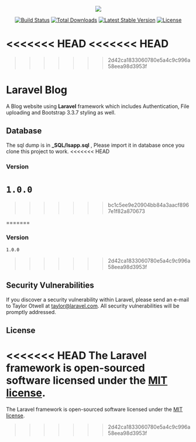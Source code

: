 <p align="center"><img src="https://laravel.com/assets/img/components/logo-laravel.svg"></p>

<p align="center">
<a href="https://travis-ci.org/laravel/framework"><img src="https://travis-ci.org/laravel/framework.svg" alt="Build Status"></a>
<a href="https://packagist.org/packages/laravel/framework"><img src="https://poser.pugx.org/laravel/framework/d/total.svg" alt="Total Downloads"></a>
<a href="https://packagist.org/packages/laravel/framework"><img src="https://poser.pugx.org/laravel/framework/v/stable.svg" alt="Latest Stable Version"></a>
<a href="https://packagist.org/packages/laravel/framework"><img src="https://poser.pugx.org/laravel/framework/license.svg" alt="License"></a>
</p>

<<<<<<< HEAD
<<<<<<< HEAD
=======
>>>>>>> 2d42ca1833060780e5a4c9c996a58eea98d3953f
# Laravel Blog
A Blog website using **Laravel** framework which includes Authentication, File uploading and Bootstrap 3.3.7 styling as well.

## Database
The sql dump is in **_SQL/lsapp.sql** , Please import it in database once you clone this project to work.
<<<<<<< HEAD

### Version
`1.0.0`
=======
>>>>>>> bc1c5ee9e20904bb84a3aacf8967e1f82a870673

=======

### Version
`1.0.0`

>>>>>>> 2d42ca1833060780e5a4c9c996a58eea98d3953f
## Security Vulnerabilities
If you discover a security vulnerability within Laravel, please send an e-mail to Taylor Otwell at taylor@laravel.com. All security vulnerabilities will be promptly addressed.

## License
<<<<<<< HEAD
The Laravel framework is open-sourced software licensed under the [MIT license](http://opensource.org/licenses/MIT).
=======
The Laravel framework is open-sourced software licensed under the [MIT license](http://opensource.org/licenses/MIT).
>>>>>>> 2d42ca1833060780e5a4c9c996a58eea98d3953f

